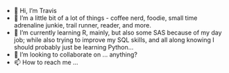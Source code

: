- 👋 Hi, I’m Travis
- 👀 I’m a little bit of a lot of things - coffee nerd, foodie, small time adrenaline junkie, trail runner, reader, and more. 
- 🌱 I’m currently learning R, mainly, but also some SAS because of my day job; while also trying to improve my SQL skills, and all along knowing I should probably just be learning Python...
- 💞️ I’m looking to collaborate on ... anything?
- 📫 How to reach me ...

<!---
horeshtr/horeshtr is a ✨ special ✨ repository because its `README.md` (this file) appears on your GitHub profile.
You can click the Preview link to take a look at your changes.
--->
